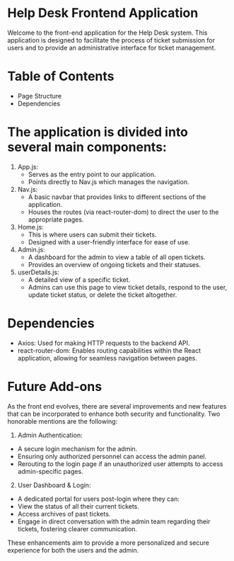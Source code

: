 # Help Desk Frontend Application

Welcome to the front-end application for the Help Desk system. This application is designed to facilitate the process of ticket submission for users and to provide an administrative interface for ticket management.

# Table of Contents
  - Page Structure
  - Dependencies

# The application is divided into several main components:

  1. App.js:
     - Serves as the entry point to our application.
     - Points directly to Nav.js which manages the navigation.
  2. Nav.js:
     - A basic navbar that provides links to different sections of the application.
     - Houses the routes (via react-router-dom) to direct the user to the appropriate pages.
  3. Home.js:
     - This is where users can submit their tickets.
     - Designed with a user-friendly interface for ease of use.
  4. Admin.js:
     - A dashboard for the admin to view a table of all open tickets.
     - Provides an overview of ongoing tickets and their statuses.
  5. userDetails.js:
     - A detailed view of a specific ticket.
     - Admins can use this page to view ticket details, respond to the user, update ticket status, or delete the ticket altogether.

# Dependencies
  - Axios: Used for making HTTP requests to the backend API.
  - react-router-dom: Enables routing capabilities within the React application, allowing for seamless navigation between pages.

# Future Add-ons

As the front end evolves, there are several improvements and new features that can be incorporated to enhance both security and functionality. Two honorable mentions are the following:

1. Admin Authentication:
  - A secure login mechanism for the admin.
  - Ensuring only authorized personnel can access the admin panel.
  - Rerouting to the login page if an unauthorized user attempts to access admin-specific pages.

2. User Dashboard & Login:
  - A dedicated portal for users post-login where they can:
  - View the status of all their current tickets.
  - Access archives of past tickets.
  - Engage in direct conversation with the admin team regarding their tickets, fostering clearer communication.

These enhancements aim to provide a more personalized and secure experience for both the users and the admin.
